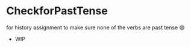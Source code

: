 # CheckforPastTense
for history assignment to make sure none of the verbs are past tense :smile:

- WIP